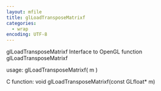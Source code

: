 ```yaml
---
layout: mfile
title: glLoadTransposeMatrixf
categories:
  - wrap
encoding: UTF-8
---
```


glLoadTransposeMatrixf  Interface to OpenGL function glLoadTransposeMatrixf

usage:  glLoadTransposeMatrixf( m )

C function:  void glLoadTransposeMatrixf(const GLfloat\* m)
